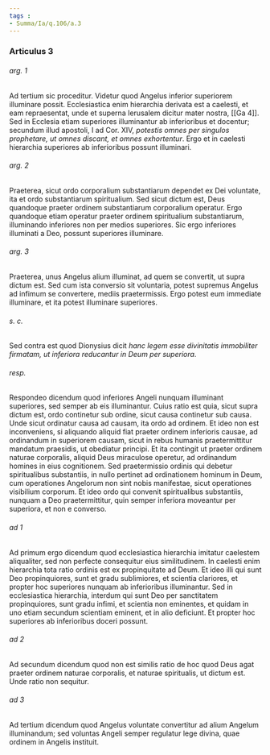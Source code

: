 ```yaml
---
tags : 
- Summa/Ia/q.106/a.3
---
```


### Articulus 3

###### arg. 1
Ad tertium sic proceditur. Videtur quod Angelus inferior superiorem illuminare possit. Ecclesiastica enim hierarchia derivata est a caelesti, et eam repraesentat, unde et superna Ierusalem dicitur mater nostra, [[Ga 4]]. Sed in Ecclesia etiam superiores illuminantur ab inferioribus et docentur; secundum illud apostoli, I ad Cor. XIV, *potestis omnes per singulos prophetare, ut omnes discant, et omnes exhortentur*. Ergo et in caelesti hierarchia superiores ab inferioribus possunt illuminari.

###### arg. 2
Praeterea, sicut ordo corporalium substantiarum dependet ex Dei voluntate, ita et ordo substantiarum spiritualium. Sed sicut dictum est, Deus quandoque praeter ordinem substantiarum corporalium operatur. Ergo quandoque etiam operatur praeter ordinem spiritualium substantiarum, illuminando inferiores non per medios superiores. Sic ergo inferiores illuminati a Deo, possunt superiores illuminare.

###### arg. 3
Praeterea, unus Angelus alium illuminat, ad quem se convertit, ut supra dictum est. Sed cum ista conversio sit voluntaria, potest supremus Angelus ad infimum se convertere, mediis praetermissis. Ergo potest eum immediate illuminare, et ita potest illuminare superiores.

###### s. c.
Sed contra est quod Dionysius dicit *hanc legem esse divinitatis immobiliter firmatam, ut inferiora reducantur in Deum per superiora*.

###### resp.
Respondeo dicendum quod inferiores Angeli nunquam illuminant superiores, sed semper ab eis illuminantur. Cuius ratio est quia, sicut supra dictum est, ordo continetur sub ordine, sicut causa continetur sub causa. Unde sicut ordinatur causa ad causam, ita ordo ad ordinem. Et ideo non est inconveniens, si aliquando aliquid fiat praeter ordinem inferioris causae, ad ordinandum in superiorem causam, sicut in rebus humanis praetermittitur mandatum praesidis, ut obediatur principi. Et ita contingit ut praeter ordinem naturae corporalis, aliquid Deus miraculose operetur, ad ordinandum homines in eius cognitionem. Sed praetermissio ordinis qui debetur spiritualibus substantiis, in nullo pertinet ad ordinationem hominum in Deum, cum operationes Angelorum non sint nobis manifestae, sicut operationes visibilium corporum. Et ideo ordo qui convenit spiritualibus substantiis, nunquam a Deo praetermittitur, quin semper inferiora moveantur per superiora, et non e converso.

###### ad 1
Ad primum ergo dicendum quod ecclesiastica hierarchia imitatur caelestem aliqualiter, sed non perfecte consequitur eius similitudinem. In caelesti enim hierarchia tota ratio ordinis est ex propinquitate ad Deum. Et ideo illi qui sunt Deo propinquiores, sunt et gradu sublimiores, et scientia clariores, et propter hoc superiores nunquam ab inferioribus illuminantur. Sed in ecclesiastica hierarchia, interdum qui sunt Deo per sanctitatem propinquiores, sunt gradu infimi, et scientia non eminentes, et quidam in uno etiam secundum scientiam eminent, et in alio deficiunt. Et propter hoc superiores ab inferioribus doceri possunt.

###### ad 2
Ad secundum dicendum quod non est similis ratio de hoc quod Deus agat praeter ordinem naturae corporalis, et naturae spiritualis, ut dictum est. Unde ratio non sequitur.

###### ad 3
Ad tertium dicendum quod Angelus voluntate convertitur ad alium Angelum illuminandum; sed voluntas Angeli semper regulatur lege divina, quae ordinem in Angelis instituit.


